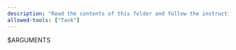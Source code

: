 ```yaml
---
description: "Read the contents of this folder and follow the instructions"
allowed-tools: ["Task"]
---
```


$ARGUMENTS